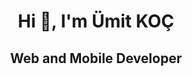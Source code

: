 <div style='text-align=center;'> 
<h1 align="center">Hi 👋, I'm Ümit KOÇ</h1>
<h2 align="center">Web and Mobile Developer</h2>

</div>

